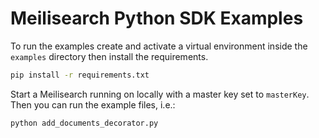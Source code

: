 # Meilisearch Python SDK Examples

To run the examples create and activate a virtual environment inside the `examples` directory
then install the requirements.

```sh
pip install -r requirements.txt
```

Start a Meilisearch running on locally with a master key set to `masterKey`. Then you can run
the example files, i.e.:

```sh
python add_documents_decorator.py
```
